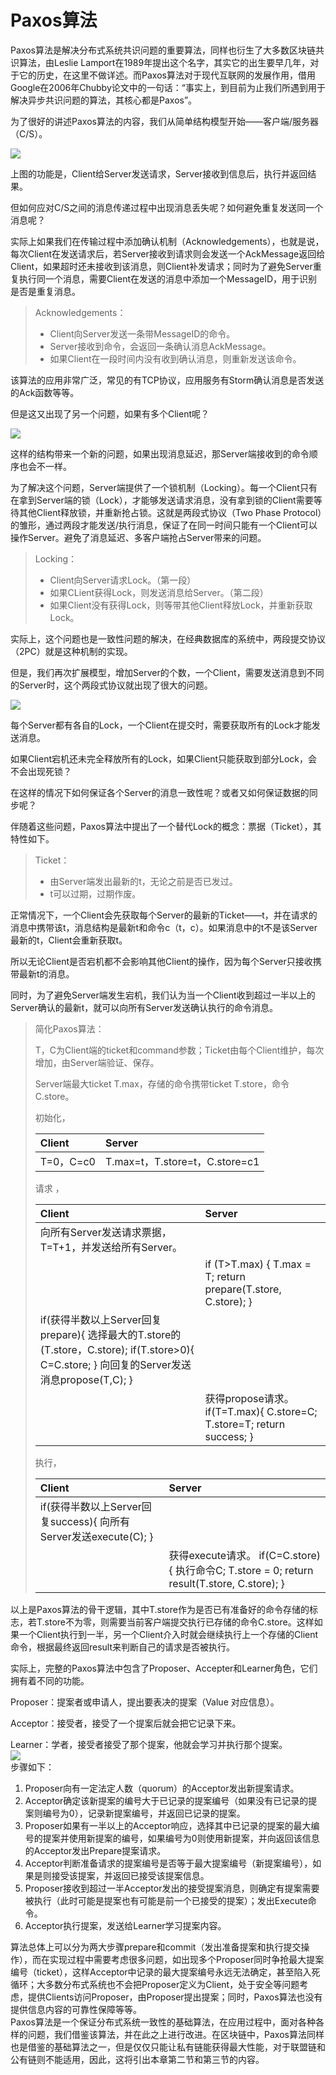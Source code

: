 # Paxos算法

Paxos算法是解决分布式系统共识问题的重要算法，同样也衍生了大多数区块链共识算法，由Leslie Lamport在1989年提出这个名字，其实它的出生要早几年，对于它的历史，在这里不做详述。而Paxos算法对于现代互联网的发展作用，借用Google在2006年Chubby论文中的一句话：“事实上，到目前为止我们所遇到用于解决异步共识问题的算法，其核心都是Paxos”。

为了很好的讲述Paxos算法的内容，我们从简单结构模型开始——客户端/服务器（C/S）。

![](/assets/1.1.5.png)

上图的功能是，Client给Server发送请求，Server接收到信息后，执行并返回结果。

但如何应对C/S之间的消息传递过程中出现消息丢失呢？如何避免重复发送同一个消息呢？

实际上如果我们在传输过程中添加确认机制（Acknowledgements），也就是说，每次Client在发送请求后，若Server接收到请求则会发送一个AckMessage返回给Client，如果超时还未接收到该消息，则Client补发请求；同时为了避免Server重复执行同一个消息，需要Client在发送的消息中添加一个MessageID，用于识别是否是重复消息。

> Acknowledgements：
>
> * Client向Server发送一条带MessageID的命令。
> * Server接收到命令，会返回一条确认消息AckMessage。
> * 如果Client在一段时间内没有收到确认消息，则重新发送该命令。

该算法的应用非常广泛，常见的有TCP协议，应用服务有Storm确认消息是否发送的Ack函数等等。

但是这又出现了另一个问题，如果有多个Client呢？

![](/assets/1.1.6.png)

这样的结构带来一个新的问题，如果出现消息延迟，那Server端接收到的命令顺序也会不一样。

为了解决这个问题，Server端提供了一个锁机制（Locking）。每一个Client只有在拿到Server端的锁（Lock），才能够发送请求消息，没有拿到锁的Client需要等待其他Client释放锁，并重新抢占锁。这就是两段式协议（Two Phase Protocol）的雏形，通过两段才能发送/执行消息，保证了在同一时间只能有一个Client可以操作Server。避免了消息延迟、多客户端抢占Server带来的问题。

> Locking：
>
> * Client向Server请求Lock。（第一段）
> * 如果CLient获得Lock，则发送消息给Server。（第二段）
> * 如果Client没有获得Lock，则等带其他Client释放Lock，并重新获取Lock。

实际上，这个问题也是一致性问题的解决，在经典数据库的系统中，两段提交协议（2PC）就是这种机制的实现。

但是，我们再次扩展模型，增加Server的个数，一个Client，需要发送消息到不同的Server时，这个两段式协议就出现了很大的问题。

![](/assets/1.1.7.png)

每个Server都有各自的Lock，一个Client在提交时，需要获取所有的Lock才能发送消息。

如果Client宕机还未完全释放所有的Lock，如果Client只能获取到部分Lock，会不会出现死锁？

在这样的情况下如何保证各个Server的消息一致性呢？或者又如何保证数据的同步呢？

伴随着这些问题，Paxos算法中提出了一个替代Lock的概念：票据（Ticket），其特性如下。

> Ticket：
>
> * 由Server端发出最新的t，无论之前是否已发过。
> * t可以过期，过期作废。

正常情况下，一个Client会先获取每个Server的最新的Ticket——t，并在请求的消息中携带该t，消息结构是最新t和命令c（t，c）。如果消息中的t不是该Server最新的t，Client会重新获取t。

所以无论Client是否宕机都不会影响其他Client的操作，因为每个Server只接收携带最新t的消息。

同时，为了避免Server端发生宕机，我们认为当一个Client收到超过一半以上的Server确认的最新t，就可以向所有Server发送确认执行的命令消息。

> 简化Paxos算法：
>
> T，C为Client端的ticket和command参数；Ticket由每个Client维护，每次增加，由Server端验证、保存。
>
> Server端最大ticket T.max，存储的命令携带ticket T.store，命令 C.store。
>
> 初始化，
>
> | Client | Server |
> | :--- | :--- |
> | T=0，C=c0 | T.max=t，T.store=t，C.store=c1 |
>
> 请求 ，
>
> | Client | Server |
> | :--- | :--- |
> | 向所有Server发送请求票据，T=T+1，并发送给所有Server。 |  |
> |  | if \(T&gt;T.max\) {                                                                                                   T.max = T;                                                                                  return prepare\(T.store, C.store\);                                           } |
> | if\(获得半数以上Server回复prepare\){                                                                     选择最大的T.store的\(T.store，C.store\);                                           if\(T.store&gt;0\){                                                                                    C=C.store;                                                                                 }                                                                                 向回复的Server发送消息propose\(T,C\);                   } |  |
> |  | 获得propose请求。                                                                  if\(T=T.max\){                                                                                                    C.store=C;                                                                                  T.store=T;                                                                                   return success;                                                                       } |
>
> 执行，
>
> | Client | Server |
> | :--- | :--- |
> | if\(获得半数以上Server回复success\){                                                                 向所有Server发送execute\(C\);                                                 } |  |
> |  | 获得execute请求。                                                                   if\(C=C.store\){                                                                                                    执行命令C;                                                                                T.store = 0;                                                                                return  result\(T.store, C.store\);                                               } |

以上是Paxos算法的骨干逻辑，其中T.store作为是否已有准备好的命令存储的标志，若T.store不为零，则需要当前客户端提交执行已存储的命令C.store。这样如果一个Client执行到一半，另一个Client介入时就会继续执行上一个存储的Client命令，根据最终返回result来判断自己的请求是否被执行。

实际上，完整的Paxos算法中包含了Proposer、Accepter和Learner角色，它们拥有着不同的功能。

Proposer：提案者或申请人，提出要表决的提案（Value 对应信息）。

Acceptor：接受者，接受了一个提案后就会把它记录下来。

Learner：学者，接受者接受了那个提案，他就会学习并执行那个提案。  
![](/assets/1.1.8.png)  
步骤如下：

1. Proposer向有一定法定人数（quorum）的Acceptor发出新提案请求。
2. Acceptor确定该新提案的编号大于已记录的提案编号（如果没有已记录的提案则编号为0），记录新提案编号，并返回已记录的提案。
3. Proposer如果有一半以上的Acceptor响应，选择其中已记录的提案的最大编号的提案并使用新提案的编号，如果编号为0则使用新提案，并向返回该信息的Acceptor发出Prepare提案请求。
4. Acceptor判断准备请求的提案编号是否等于最大提案编号（新提案编号），如果是则接受该提案，并返回已接受该提案信息。
5. Proposer接收到超过一半Acceptor发出的接受提案消息，则确定有提案需要被执行（此时可能是提案也有可能是前一个已接受的提案）；发出Execute命令。
6. Acceptor执行提案，发送给Learner学习提案内容。

算法总体上可以分为两大步骤prepare和commit（发出准备提案和执行提交操作），而在实现过程中需要考虑很多问题，如出现多个Proposer同时争抢最大提案编号（ticket），这样Acceptor中记录的最大提案编号永远无法确定，甚至陷入死循环；大多数分布式系统也不会把Proposer定义为Client，处于安全等问题考虑，提供Clients访问Proposer，由Proposer提出提案；同时，Paxos算法也没有提供信息内容的可靠性保障等等。  
Paxos算法是一个保证分布式系统一致性的基础算法，在应用过程中，面对各种各样的问题，我们借鉴该算法，并在此之上进行改进。在区块链中，Paxos算法同样也是借鉴的基础算法之一，但是仅仅只能让私有链能获得最大性能，对于联盟链和公有链则不能适用，因此，这将引出本章第二节和第三节的内容。

